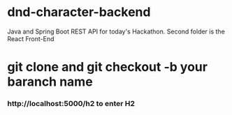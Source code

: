 # dnd-character-backend
Java and Spring Boot REST API for today's Hackathon.
Second folder is the React Front-End

<h1>git clone and git checkout -b your baranch name </h1>
<h3>http://localhost:5000/h2 to enter H2</h3>
